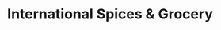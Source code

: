 ---
title: "International Spices & Grocery"
url: /rochester/international-spices-und-grocery/
shop: Lebensmittel
---